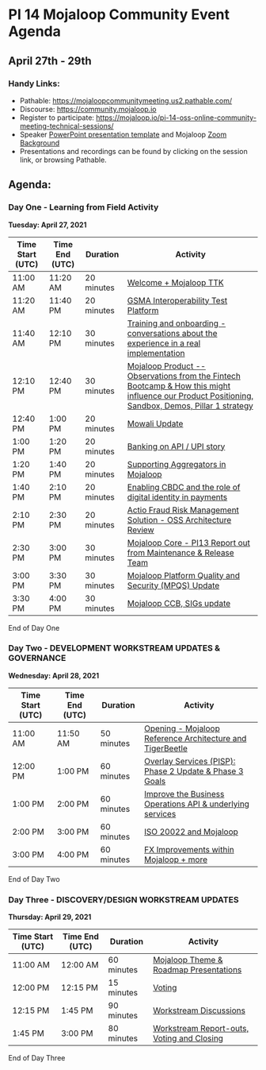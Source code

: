 # PI 14 Mojaloop Community Event Agenda
## April 27th - 29th 

### Handy Links:
* Pathable: https://mojaloopcommunitymeeting.us2.pathable.com/
* Discourse: https://community.mojaloop.io
* Register to participate: https://mojaloop.io/pi-14-oss-online-community-meeting-technical-sessions/
* Speaker [PowerPoint presentation template](https://github.com/mojaloop/documentation-artifacts/blob/master/presentations/January%202021%20Community%20Event/presentations/Mojaloop%20Convening%20PPT%20Template.pptx) and Mojaloop [Zoom Background](https://github.com/mojaloop/documentation-artifacts/blob/master/presentations/January%202021%20Community%20Event/presentations/Mojaloop%20Zoom%20Background.png)  
* Presentations and recordings can be found by clicking on the session link, or browsing Pathable.

## Agenda:

### Day One - Learning from Field Activity
__Tuesday: April 27, 2021__

| Time Start (UTC) | Time End (UTC) | Duration   | Activity                                                                                                       |
|------------------|----------------|------------|----------------------------------------------------------------------------------------------------------------|
| 11:00 AM         | 11:20 AM       | 20 minutes | [Welcome + Mojaloop TTK](https://mojaloopcommunitymeeting.us2.pathable.com/meetings/virtual/qiZrnmhoSeiaeaDYJ) |
| 11:20 AM         | 11:40 PM       | 20 minutes | [GSMA Interoperability Test Platform](https://mojaloopcommunitymeeting.us2.pathable.com/meetings/virtual/mdL7ghQEisb9TmzLs) |
| 11:40 AM         | 12:10 PM       | 30 minutes | [Training and onboarding - conversations about the experience in a real implementation](https://mojaloopcommunitymeeting.us2.pathable.com/meetings/virtual/fWqJj2pmrPNABbbyH) |
| 12:10 PM         | 12:40 PM       | 30 minutes | [Mojaloop Product -- Observations from the Fintech Bootcamp & How this might influence our Product Positioning, Sandbox, Demos, Pillar 1 strategy](https://mojaloopcommunitymeeting.us2.pathable.com/meetings/virtual/mSJQsdaoAfar8TBfi) |
| 12:40 PM         | 1:00 PM        | 20 minutes | [Mowali Update](https://mojaloopcommunitymeeting.us2.pathable.com/meetings/virtual/7v4zmG98RiyrSRrWo) |
| 1:00 PM          | 1:20 PM        | 20 minutes | [Banking on API / UPI story](https://mojaloopcommunitymeeting.us2.pathable.com/meetings/virtual/74GZzsRcQKugbgGeX) |
| 1:20 PM          | 1:40 PM        | 20 minutes | [Supporting Aggregators in Mojaloop](https://mojaloopcommunitymeeting.us2.pathable.com/meetings/virtual/wPJttnRuDv3jtiaMF) |
| 1:40 PM          | 2:10 PM        | 20 minutes | [Enabling CBDC and the role of digital identity in payments](https://mojaloopcommunitymeeting.us2.pathable.com/meetings/virtual/KK6ioKDoFDGEXr37d) |
| 2:10 PM          | 2:30 PM        | 20 minutes | [Actio Fraud Risk Management Solution - OSS Architecture Review](https://mojaloopcommunitymeeting.us2.pathable.com/meetings/virtual/2Pv23sk5czuejT5NY) |
| 2:30 PM          | 3:00 PM        | 30 minutes | [Mojaloop Core - PI13 Report out from Maintenance & Release Team](https://mojaloopcommunitymeeting.us2.pathable.com/meetings/virtual/sgPmiGGCr9vM7BdAS) |
| 3:00 PM          | 3:30 PM        | 30 minutes | [Mojaloop Platform Quality and Security (MPQS) Update](https://mojaloopcommunitymeeting.us2.pathable.com/meetings/virtual/wCPkQZuaLLtviuZq3) |
| 3:30 PM          | 4:00 PM        | 30 minutes | [Mojaloop CCB, SIGs update](https://mojaloopcommunitymeeting.us2.pathable.com/meetings/virtual/S9dZ298ZsM659LE8d) |

End of Day One

### Day Two - DEVELOPMENT WORKSTREAM UPDATES & GOVERNANCE
__Wednesday: April 28, 2021__

| Time Start (UTC) | Time End (UTC) | Duration   | Activity                                                                              |
|------------------|----------------|------------|---------------------------------------------------------------------------------------|
| 11:00 AM         | 11:50 AM       | 50 minutes | [Opening - Mojaloop Reference Architecture and TigerBeetle](https://mojaloopcommunitymeeting.us2.pathable.com/meetings/virtual/i8SgR2poYyXfBWBfK)|
| 12:00 PM         |  1:00 PM       | 60 minutes | [Overlay Services (PISP): Phase 2 Update & Phase 3 Goals](https://mojaloopcommunitymeeting.us2.pathable.com/meetings/virtual/anNFCPqvcDY7konSG) |
|  1:00 PM         |  2:00 PM       | 60 minutes | [Improve the Business Operations API & underlying services](https://mojaloopcommunitymeeting.us2.pathable.com/meetings/virtual/GufL5sQAxstyMh5cq) |
|  2:00 PM         |  3:00 PM       | 60 minutes | [ISO 20022 and Mojaloop](https://mojaloopcommunitymeeting.us2.pathable.com/meetings/virtual/dgfB6X2wRBjJhgcmv) |
|  3:00 PM         |  4:00 PM       | 60 minutes | [FX Improvements within Mojaloop + more](https://mojaloopcommunitymeeting.us2.pathable.com/meetings/virtual/mSS5ns2PT667LfJq9)|
End of Day Two   

### Day Three - DISCOVERY/DESIGN WORKSTREAM UPDATES

__Thursday: April 29, 2021__

| Time Start (UTC) | Time End (UTC) | Duration   | Activity                                                          |
|------------------|----------------|------------|-------------------------------------------------------------------|
| 11:00 AM         | 12:00 AM       | 60 minutes | [Mojaloop Theme & Roadmap Presentations](https://mojaloopcommunitymeeting.us2.pathable.com/meetings/virtual/FRFwrrgeGqtRBQAFE) |
| 12:00 PM         | 12:15 PM       | 15 minutes | [Voting](https://mojaloopcommunitymeeting.us2.pathable.com/meetings/3ourSPEZTMiWYtaxg#/?limit=10&sortByFields[0]=isPinned&sortByFields[1]=lastActivityAt&sortByOrders[0]=-1&sortByOrders[1]=-1&uid=rABQCAACMuxxxi7dK)|
| 12:15 PM         |  1:45 PM       | 90 minutes | [Workstream Discussions](https://mojaloopcommunitymeeting.us2.pathable.com/meetings/kkWhYmqxLAhJdaqz9#/?limit=10&sortByFields[0]=isPinned&sortByFields[1]=lastActivityAt&sortByOrders[0]=-1&sortByOrders[1]=-1&uid=rABQCAACMuxxxi7dK)|
|  1:45 PM         |  3:00 PM       | 80 minutes | [Workstream Report-outs, Voting and Closing](https://mojaloopcommunitymeeting.us2.pathable.com/meetings/virtual/dGQouiuMigZep7BRX)|

End of Day Three
